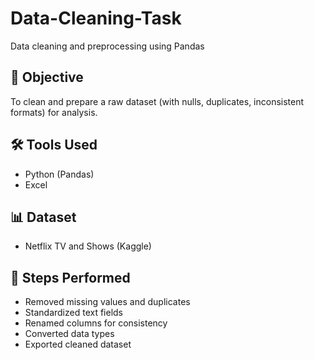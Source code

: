 # Data-Cleaning-Task
Data cleaning and preprocessing using Pandas


## 📄 Objective
To clean and prepare a raw dataset (with nulls, duplicates, inconsistent formats) for analysis.

## 🛠 Tools Used
- Python (Pandas)
- Excel

## 📊 Dataset
- Netflix TV and Shows (Kaggle)

## 🚀 Steps Performed
- Removed missing values and duplicates
- Standardized text fields
- Renamed columns for consistency
- Converted data types
- Exported cleaned dataset


